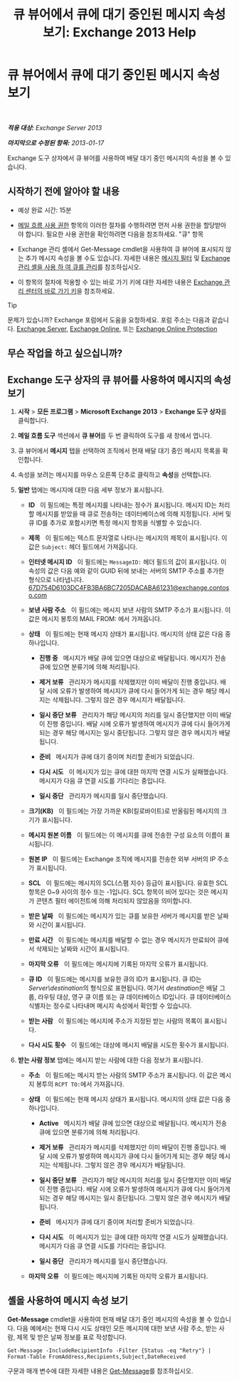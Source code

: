 ﻿---
title: '큐 뷰어에서 큐에 대기 중인된 메시지 속성 보기: Exchange 2013 Help'
TOCTitle: 큐 뷰어에서 큐에 대기 중인된 메시지 속성 보기
ms:assetid: 9d15d8b8-e061-4288-9354-df58e282fb6b
ms:mtpsurl: https://technet.microsoft.com/ko-kr/library/Bb123934(v=EXCHG.150)
ms:contentKeyID: 50483794
ms.date: 05/22/2018
mtps_version: v=EXCHG.150
f1_keywords:
- Microsoft.Exchange.Management.Edge.SystemManager.MessagePropertyPage
ms.translationtype: MT
---

# 큐 뷰어에서 큐에 대기 중인된 메시지 속성 보기

 

_**적용 대상:** Exchange Server 2013_

_**마지막으로 수정된 항목:** 2013-01-17_

Exchange 도구 상자에서 큐 뷰어를 사용하여 배달 대기 중인 메시지의 속성을 볼 수 있습니다.

## 시작하기 전에 알아야 할 내용

  - 예상 완료 시간: 15분

  - [메일 흐름 사용 권한](mail-flow-permissions-exchange-2013-help.md) 항목의 이러한 절차를 수행하려면 먼저 사용 권한을 할당받아야 합니다. 필요한 사용 권한을 확인하려면 다음을 참조하세요. "큐" 항목

  - Exchange 관리 셸에서 Get-Message cmdlet을 사용하여 큐 뷰어에 표시되지 않는 추가 메시지 속성을 볼 수도 있습니다. 자세한 내용은 [메시지 필터](message-filters-exchange-2013-help.md) 및 [Exchange 관리 셸을 사용 하 여 큐를 관리](use-the-exchange-management-shell-to-manage-queues-exchange-2013-help.md)를 참조하십시오.

  - 이 항목의 절차에 적용할 수 있는 바로 가기 키에 대한 자세한 내용은 [Exchange 관리 센터의 바로 가기 키](keyboard-shortcuts-in-the-exchange-admin-center-exchange-online-protection-help.md)을 참조하세요.


> [!TIP]
> 문제가 있습니까? Exchange 포럼에서 도움을 요청하세요. 포럼 주소는 다음과 같습니다. <A href="https://go.microsoft.com/fwlink/p/?linkid=60612">Exchange Server</A>, <A href="https://go.microsoft.com/fwlink/p/?linkid=267542">Exchange Online</A>, 또는 <A href="https://go.microsoft.com/fwlink/p/?linkid=285351">Exchange Online Protection</A>



## 무슨 작업을 하고 싶으십니까?

## Exchange 도구 상자의 큐 뷰어를 사용하여 메시지의 속성 보기

1.  **시작** \> **모든 프로그램** \> **Microsoft Exchange 2013** \> **Exchange 도구 상자**를 클릭합니다.

2.  **메일 흐름 도구** 섹션에서 **큐 뷰어**를 두 번 클릭하여 도구를 새 창에서 엽니다.

3.  큐 뷰어에서 **메시지** 탭을 선택하여 조직에서 현재 배달 대기 중인 메시지 목록을 확인합니다.

4.  속성을 보려는 메시지를 마우스 오른쪽 단추로 클릭하고 **속성**을 선택합니다.

5.  **일반** 탭에는 메시지에 대한 다음 세부 정보가 표시됩니다.
    
      - **ID**   이 필드에는 특정 메시지를 나타내는 정수가 표시됩니다. 메시지 ID는 처리할 메시지를 받았을 때 큐로 전송하는 데이터베이스에 의해 지정됩니다. 서버 및 큐 ID를 추가로 포함시키면 특정 메시지 항목을 식별할 수 있습니다.
    
      - **제목**   이 필드에는 텍스트 문자열로 나타나는 메시지의 제목이 표시됩니다. 이 값은 `Subject:` 헤더 필드에서 가져옵니다.
    
      - **인터넷 메시지 ID**   이 필드에는 `MessageID:` 헤더 필드의 값이 표시됩니다. 이 속성의 값은 다음 예와 같이 GUID 뒤에 보내는 서버의 SMTP 주소를 추가한 형식으로 나타냅니다. 67D754D6103DC4FB3BA6BC7205DACABA61231@exchange.contoso.com
    
      - **보낸 사람 주소**   이 필드에는 메시지 보낸 사람의 SMTP 주소가 표시됩니다. 이 값은 메시지 봉투의 MAIL FROM: 에서 가져옵니다.
    
      - **상태**   이 필드에는 현재 메시지 상태가 표시됩니다. 메시지의 상태 값은 다음 중 하나입니다.
        
          - **진행 중**   메시지가 배달 큐에 있으면 대상으로 배달됩니다. 메시지가 전송 큐에 있으면 분류기에 의해 처리됩니다.
        
          - **제거 보류**   관리자가 메시지를 삭제했지만 이미 배달이 진행 중입니다. 배달 시에 오류가 발생하여 메시지가 큐에 다시 들어가게 되는 경우 해당 메시지는 삭제됩니다. 그렇지 않은 경우 메시지가 배달됩니다.
        
          - **일시 중단 보류**   관리자가 해당 메시지의 처리를 일시 중단했지만 이미 배달이 진행 중입니다. 배달 시에 오류가 발생하여 메시지가 큐에 다시 들어가게 되는 경우 해당 메시지는 일시 중단됩니다. 그렇지 않은 경우 메시지가 배달됩니다.
        
          - **준비**   메시지가 큐에 대기 중이며 처리할 준비가 되었습니다.
        
          - **다시 시도**   이 메시지가 있는 큐에 대한 마지막 연결 시도가 실패했습니다. 메시지가 다음 큐 연결 시도를 기다리는 중입니다.
        
          - **일시 중단**   관리자가 메시지를 일시 중단했습니다.
    
      - **크기(KB)**   이 필드에는 가장 가까운 KB(킬로바이트)로 반올림된 메시지의 크기가 표시됩니다.
    
      - **메시지 원본 이름**   이 필드에는 이 메시지를 큐에 전송한 구성 요소의 이름이 표시됩니다.
    
      - **원본 IP**   이 필드에는 Exchange 조직에 메시지를 전송한 외부 서버의 IP 주소가 표시됩니다.
    
      - **SCL**   이 필드에는 메시지의 SCL(스팸 지수) 등급이 표시됩니다. 유효한 SCL 항목은 0~9 사이의 정수 또는 -1입니다. SCL 항목이 비어 있다는 것은 메시지가 콘텐츠 필터 에이전트에 의해 처리되지 않았음을 의미합니다.
    
      - **받은 날짜**   이 필드에는 메시지가 있는 큐를 보유한 서버가 메시지를 받은 날짜와 시간이 표시됩니다.
    
      - **만료 시간**   이 필드에는 메시지를 배달할 수 없는 경우 메시지가 만료되어 큐에서 삭제되는 날짜와 시간이 표시됩니다.
    
      - **마지막 오류**   이 필드에는 메시지에 기록된 마지막 오류가 표시됩니다.
    
      - **큐 ID**   이 필드에는 메시지를 보유한 큐의 ID가 표시됩니다. 큐 ID는 *Server\\destination*의 형식으로 표현됩니다. 여기서 *destination*은 배달 그룹, 라우팅 대상, 영구 큐 이름 또는 큐 데이터베이스 ID입니다. 큐 데이터베이스 식별자는 정수로 나타내며 메시지 속성에서 확인할 수 있습니다.
    
      - **받는 사람**   이 필드에는 메시지에 주소가 지정된 받는 사람의 목록이 표시됩니다.
    
      - **다시 시도 횟수**   이 필드에는 대상에 메시지 배달을 시도한 횟수가 표시됩니다.

6.  **받는 사람 정보** 탭에는 메시지 받는 사람에 대한 다음 정보가 표시됩니다.
    
      - **주소**   이 필드에는 메시지 받는 사람의 SMTP 주소가 표시됩니다. 이 값은 메시지 봉투의 `RCPT TO:`에서 가져옵니다.
    
      - **상태**   이 필드에는 현재 메시지 상태가 표시됩니다. 메시지의 상태 값은 다음 중 하나입니다.
        
          - **Active**   메시지가 배달 큐에 있으면 대상으로 배달됩니다. 메시지가 전송 큐에 있으면 분류기에 의해 처리됩니다.
        
          - **제거 보류**   관리자가 메시지를 삭제했지만 이미 배달이 진행 중입니다. 배달 시에 오류가 발생하여 메시지가 큐에 다시 들어가게 되는 경우 해당 메시지는 삭제됩니다. 그렇지 않은 경우 메시지가 배달됩니다.
        
          - **일시 중단 보류**   관리자가 해당 메시지의 처리를 일시 중단했지만 이미 배달이 진행 중입니다. 배달 시에 오류가 발생하여 메시지가 큐에 다시 들어가게 되는 경우 해당 메시지는 일시 중단됩니다. 그렇지 않은 경우 메시지가 배달됩니다.
        
          - **준비**   메시지가 큐에 대기 중이며 처리할 준비가 되었습니다.
        
          - **다시 시도**   이 메시지가 있는 큐에 대한 마지막 연결 시도가 실패했습니다. 메시지가 다음 큐 연결 시도를 기다리는 중입니다.
        
          - **일시 중단**   관리자가 메시지를 일시 중단했습니다.
    
      - **마지막 오류**   이 필드에는 메시지에 기록된 마지막 오류가 표시됩니다.

## 셸을 사용하여 메시지 속성 보기

**Get-Message** cmdlet을 사용하여 현재 배달 대기 중인 메시지의 속성을 볼 수 있습니다. 다음 예에서는 현재 다시 시도 상태인 모든 메시지에 대한 보낸 사람 주소, 받는 사람, 제목 및 받은 날짜 정보를 표로 작성합니다.

    Get-Message -IncludeRecipientInfo -Filter {Status -eq "Retry"} | Format-Table FromAddress,Recipients,Subject,DateReceived

구문과 매개 변수에 대한 자세한 내용은 [Get-Message](https://technet.microsoft.com/ko-kr/library/bb124738\(v=exchg.150\))를 참조하십시오.

